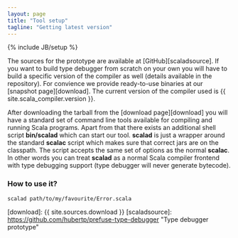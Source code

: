 ```yaml
---
layout: page
title: "Tool setup"
tagline: "Getting latest version"
---
```

{% include JB/setup %}

The sources for the prototype are available at [GitHub][scaladsource]. If you want to build type debugger from scratch on your own you will have to build a specific version of the compiler as well (details available in the repository). For convience we provide ready-to-use binaries at our [snapshot page][download]. The current version of the compiler used is {{ site.scala_compiler.version }}.

After downloading the tarball from the [download page][download] you will have a standard set of command line tools available for compiling and running Scala programs. Apart from that there exists an additional shell script **bin/scalad** which can start our tool. **scalad** is just a wrapper around the standard **scalac** script which makes sure that correct jars are on the classpath. The script accepts the same set of options as the normal **scalac**. In other words you can treat **scalad** as a normal Scala compiler frontend with type debugging support (type debugger will never generate bytecode).

### How to use it?


    scalad path/to/my/favourite/Error.scala

[download]: {{ site.sources.download }}
[scaladsource]: https://github.com/hubertp/prefuse-type-debugger "Type debugger prototype"